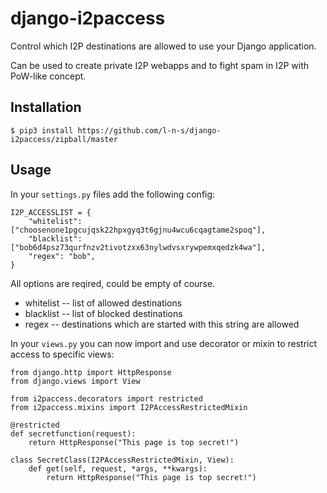 django-i2paccess
================

Control which I2P destinations are allowed to use your Django application.

Can be used to create private I2P webapps and to fight spam in I2P with 
PoW-like concept.

 
Installation
------------

    $ pip3 install https://github.com/l-n-s/django-i2paccess/zipball/master

Usage
-----

In your `settings.py` files add the following config:

    I2P_ACCESSLIST = {
        "whitelist": ["choosenone1pgcujqsk22hpxgyq3t6gjnu4wcu6cqagtame2spoq"],
        "blacklist": ["bob6d4psz73qurfnzv2tivotzxx63nylwdvsxrywpemxqedzk4wa"],
        "regex": "bob",
    }

All options are reqired, could be empty of course.

* whitelist -- list of allowed destinations
* blacklist -- list of blocked destinations
* regex     -- destinations which are started with this string are allowed

In your `views.py` you can now import and use decorator or mixin to restrict
access to specific views:

    from django.http import HttpResponse
    from django.views import View
    
    from i2paccess.decorators import restricted
    from i2paccess.mixins import I2PAccessRestrictedMixin

    @restricted
    def secretfunction(request):
        return HttpResponse("This page is top secret!")

    class SecretClass(I2PAccessRestrictedMixin, View):
        def get(self, request, *args, **kwargs):
            return HttpResponse("This page is top secret!")


